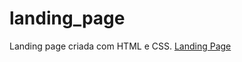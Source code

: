 # landing_page
 Landing page criada com HTML e CSS.
<a href="https://apoloislaio.github.io/landing_page/">Landing Page</a>